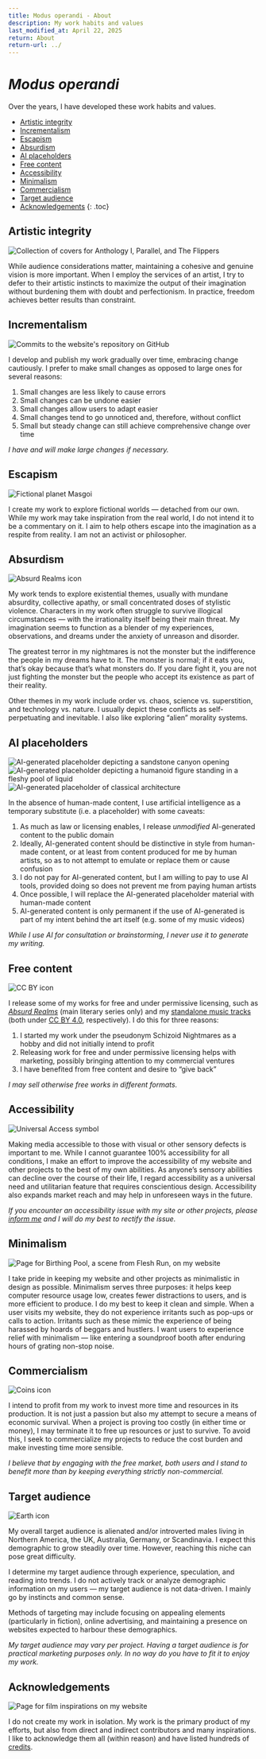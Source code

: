 ```yaml
---
title: Modus operandi - About
description: My work habits and values
last_modified_at: April 22, 2025
return: About
return-url: ../
---
```


# *Modus operandi*

Over the years, I have developed these work habits and values.

- [Artistic integrity](#artistic-integrity)
- [Incrementalism](#incrementalism)
- [Escapism](#escapism)
- [Absurdism](#absurdism)
- [AI placeholders](#ai-placeholders)
- [Free content](#free-content)
- [Accessibility](#accessibility)
- [Minimalism](#minimalism)
- [Commercialism](#commercialism)
- [Target audience](#target-audience)
- [Acknowledgements](#acknowledgements)
{: .toc}

## Artistic integrity
<img class="right" src="/assets/images/about/artwork_collection.png" alt="Collection of covers for Anthology I, Parallel, and The Flippers">

While audience considerations matter, maintaining a cohesive and genuine vision is more important. When I employ the services of an artist, I try to defer to their artistic instincts to maximize the output of their imagination without burdening them with doubt and perfectionism. In practice, freedom achieves better results than constraint.

## Incrementalism
<img class="left" src="/assets/images/about/commits.png" alt="Commits to the website's repository on GitHub">

I develop and publish my work gradually over time, embracing change cautiously. I prefer to make small changes as opposed to large ones for several reasons:

1. Small changes are less likely to cause errors
1. Small changes can be undone easier
1. Small changes allow users to adapt easier
1. Small changes tend to go unnoticed and, therefore, without conflict
1. Small but steady change can still achieve comprehensive change over time

*I have and will make large changes if necessary.*

## Escapism
<img class="right" src="/assets/images/about/planet.png" alt="Fictional planet Masgoi">

I create my work to explore fictional worlds — detached from our own. While my work may take inspiration from the real world, I do not intend it to be a commentary on it. I aim to help others escape into the imagination as a respite from reality. I am not an activist or philosopher.

## Absurdism
<img class="left" src="/assets/images/ar_icon_2024_med.png" alt="Absurd Realms icon">

My work tends to explore existential themes, usually with mundane absurdity, collective apathy, or small concentrated doses of stylistic violence. Characters in my work often struggle to survive illogical circumstances — with the irrationality itself being their main threat. My imagination seems to function as a blender of my experiences, observations, and dreams under the anxiety of unreason and disorder.

The greatest terror in my nightmares is not the monster but the indifference the people in my dreams have to it. The monster is normal; if it eats you, that’s okay because that’s what monsters do. If you dare fight it, you are not just fighting the monster but the people who accept its existence as part of their reality.

Other themes in my work include order vs. chaos, science vs. superstition, and technology vs. nature. I usually depict these conflicts as self-perpetuating and inevitable. I also like exploring “alien” morality systems.

## AI placeholders
<div class="gallery" markdown=0>
<img src="/assets/images/ar/anthology-i/the-gorge/somewhere_beyond_placeholder_med.jpg" alt="AI-generated placeholder depicting a sandstone canyon opening">
<img src="/assets/images/ar/anthology-i/flesh-run/birthing_pool_placeholder_med.jpg" alt="AI-generated placeholder depicting a humanoid figure standing in a fleshy pool of liquid">
<img src="/assets/images/ar/anthology-i/exodus/the_kings_republic_placeholder_med.jpg" alt="AI-generated placeholder of classical architecture">
</div>

In the absence of human-made content, I use artificial intelligence as a temporary substitute (i.e. a placeholder) with some caveats:

1. As much as law or licensing enables, I release *unmodified* AI-generated content to the public domain
1. Ideally, AI-generated content should be distinctive in style from human-made content, or at least from content produced for me by human artists, so as to not attempt to emulate or replace them or cause confusion
1. I do not pay for AI-generated content, but I am willing to pay to use AI tools, provided doing so does not prevent me from paying human artists
1. Once possible, I will replace the AI-generated placeholder material with human-made content
1. AI-generated content is only permanent if the use of AI-generated is part of my intent behind the art itself (e.g. some of my music videos)

*While I use AI for consultation or brainstorming, I never use it to generate my writing.*

## Free content
<img class="right" src="/assets/images/about/cc_by.png" alt="CC BY icon">

I release some of my works for free and under permissive licensing, such as *[Absurd Realms](/absurd-realms/)* (main literary series only) and my [standalone music tracks](/music/) (both under <a href="https://creativecommons.org/licenses/by/4.0/" target="_blank">CC BY 4.0</a>, respectively). I do this for three reasons:

1. I started my work under the pseudonym Schizoid Nightmares as a hobby and did not initially intend to profit
1. Releasing work for free and under permissive licensing helps with marketing, possibly bringing attention to my commercial ventures
1. I have benefited from free content and desire to “give back”

*I may sell otherwise free works in different formats.*

## Accessibility
<img class="left" src="/assets/images/fa/universal-access_about.png" alt="Universal Access symbol">

Making media accessible to those with visual or other sensory defects is important to me. While I cannot guarantee 100% accessibility for all conditions, I make an effort to improve the accessibility of my website and other projects to the best of my own abilities. As anyone’s sensory abilities can decline over the course of their life, I regard accessibility as a universal need and utilitarian feature that requires conscientious design. Accessibility also expands market reach and may help in unforeseen ways in the future.

*If you encounter an accessibility issue with my site or other projects, please <a href="https://tally.so/r/mOaDRp" target="_blank">inform me</a> and I will do my best to rectify the issue.*

## Minimalism
<img class="right" src="/assets/images/about/birthing_pool.png" alt="Page for Birthing Pool, a scene from Flesh Run, on my website">

I take pride in keeping my website and other projects as minimalistic in design as possible. Minimalism serves three purposes: it helps keep computer resource usage low, creates fewer distractions to users, and is more efficient to produce. I do my best to keep it clean and simple. When a user visits my website, they do not experience irritants such as pop-ups or calls to action. Irritants such as these mimic the experience of being harassed by hoards of beggars and hustlers. I want users to experience relief with minimalism — like entering a soundproof booth after enduring hours of grating non-stop noise.

## Commercialism
<img class="left" src="/assets/images/fa/coins_about.png" alt="Coins icon">

I intend to profit from my work to invest more time and resources in its production. It is not just a passion but also my attempt to secure a means of economic survival. When a project is proving too costly (in either time or money), I may terminate it to free up resources or just to survive. To avoid this, I seek to commercialize my projects to reduce the cost burden and make investing time more sensible.

*I believe that by engaging with the free market, both users and I stand to benefit more than by keeping everything strictly non-commercial.*

## Target audience
<img class="right" src="/assets/images/fa/earth-americas_about.png" alt="Earth icon">

My overall target audience is alienated and/or introverted males living in Northern America, the UK, Australia, Germany, or Scandinavia. I expect this demographic to grow steadily over time. However, reaching this niche can pose great difficulty.

I determine my target audience through experience, speculation, and reading into trends. I do not actively track or analyze demographic information on my users — my target audience is not data-driven. I mainly go by instincts and common sense.

Methods of targeting may include focusing on appealing elements (particularly in fiction), online advertising, and maintaining a presence on websites expected to harbour these demographics.

*My target audience may vary per project. Having a target audience is for practical marketing purposes only. In no way do you have to fit it to enjoy my work.*

## Acknowledgements
<img class="left" src="/assets/images/about/inspirations.png" alt="Page for film inspirations on my website">

I do not create my work in isolation. My work is the primary product of my efforts, but also from direct and indirect contributors and many inspirations. I like to acknowledge them all (within reason) and have listed hundreds of [credits](/credits/).